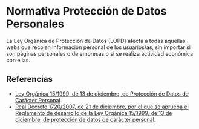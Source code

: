 Normativa Protección de Datos Personales
========================================

La Ley Orgánica de Protección de Datos (LOPD) afecta a todas aquellas webs que recojan información personal de los usuarios/as, sin importar si son páginas personales o de empresas o si se realiza actividad económica con ellas.


## Referencias

* [Ley Orgánica 15/1999, de 13 de diciembre, de Protección de Datos de Carácter Personal](https://www.boe.es/buscar/doc.php?id=BOE-A-1999-23750).
* [Real Decreto 1720/2007, de 21 de diciembre, por el que se aprueba el Reglamento de desarrollo de la Ley Orgánica 15/1999, de 13 de diciembre, de protección de datos de carácter personal](http://www.boe.es/buscar/act.php?id=BOE-A-2008-979).

